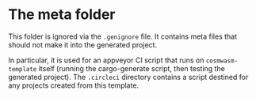 # The meta folder

This folder is ignored via the `.genignore` file. It contains meta files
that should not make it into the generated project.

In particular, it is used for an appveyor CI script that runs on `cosmwasm-template`
itself (running the cargo-generate script, then testing the generated project).
The `.circleci` directory contains a script destined for any projects created from
this template.
